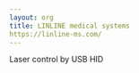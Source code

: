 ```yaml
---
layout: org
title: LINLINE medical systems
https://linline-ms.com/
---
```

Laser control by USB HID
